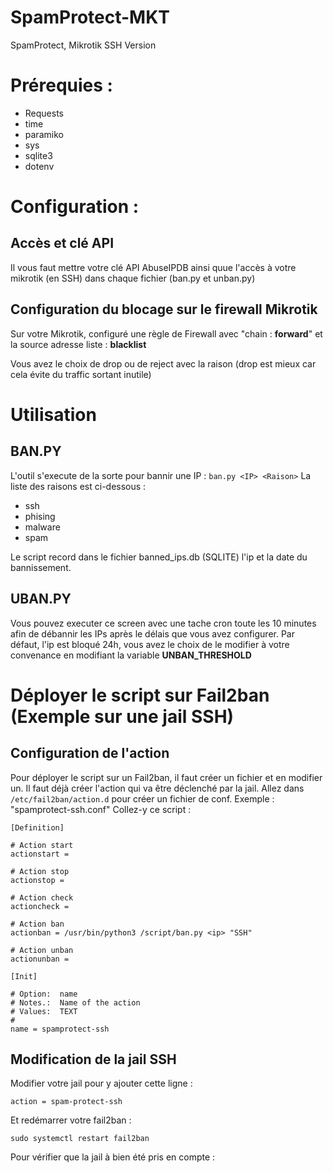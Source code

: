 # SpamProtect-MKT
SpamProtect, Mikrotik SSH Version

# Prérequies :
- Requests
- time
- paramiko
- sys
- sqlite3
- dotenv

# Configuration :
## Accès et clé API
Il vous faut mettre votre clé API AbuseIPDB ainsi quue l'accès à votre mikrotik (en SSH) dans chaque fichier (ban.py et unban.py) 

## Configuration du blocage sur le firewall Mikrotik
Sur votre Mikrotik, configuré une règle de Firewall avec "chain : **forward**" et la source adresse liste : **blacklist**

Vous avez le choix de drop ou de reject avec la raison (drop est mieux car cela évite du traffic sortant inutile)
# Utilisation
## BAN.PY
L'outil s'execute de la sorte pour bannir une IP : 
```ban.py <IP> <Raison>```
La liste des raisons est ci-dessous : 

- ssh 
- phising
- malware
- spam

Le script record dans le fichier banned_ips.db (SQLITE) l'ip et la date du bannissement.

## UBAN.PY
Vous pouvez executer ce screen avec une tache cron toute les 10 minutes afin de débannir les IPs après le délais que vous avez configurer.
Par défaut, l'ip est bloqué 24h, vous avez le choix de le modifier à votre convenance en modifiant la variable **UNBAN_THRESHOLD**

# Déployer le script sur Fail2ban (Exemple sur une jail SSH)
## Configuration de l'action
Pour déployer le script sur un Fail2ban, il faut créer un fichier et en modifier un.
Il faut déjà créer l'action qui va être déclenché par la jail.
Allez dans ``` /etc/fail2ban/action.d ``` pour créer un fichier de conf. Exemple : "spamprotect-ssh.conf"
Collez-y ce script : 
```
[Definition]

# Action start
actionstart =

# Action stop
actionstop =

# Action check
actioncheck =

# Action ban
actionban = /usr/bin/python3 /script/ban.py <ip> "SSH"

# Action unban
actionunban =

[Init]

# Option:  name
# Notes.:  Name of the action
# Values:  TEXT
#
name = spamprotect-ssh
```

## Modification de la jail SSH

Modifier votre jail pour y ajouter cette ligne :

```action = spam-protect-ssh```

Et redémarrer votre fail2ban :

```sudo systemctl restart fail2ban```

Pour vérifier que la jail à bien été pris en compte :
